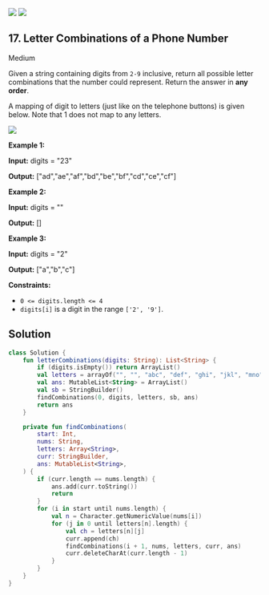 [![](https://img.shields.io/github/stars/LeetCode-Top-Interview-150/LeetCode-Top-Interview-150?label=Stars&style=flat-square)](https://github.com/LeetCode-Top-Interview-150/LeetCode-Top-Interview-150)
[![](https://img.shields.io/github/forks/LeetCode-Top-Interview-150/LeetCode-Top-Interview-150?label=Fork%20me%20on%20GitHub%20&style=flat-square)](https://github.com/LeetCode-Top-Interview-150/LeetCode-Top-Interview-150/fork)

## 17\. Letter Combinations of a Phone Number

Medium

Given a string containing digits from `2-9` inclusive, return all possible letter combinations that the number could represent. Return the answer in **any order**.

A mapping of digit to letters (just like on the telephone buttons) is given below. Note that 1 does not map to any letters.

![](https://upload.wikimedia.org/wikipedia/commons/thumb/7/73/Telephone-keypad2.svg/200px-Telephone-keypad2.svg.png)

**Example 1:**

**Input:** digits = "23"

**Output:** ["ad","ae","af","bd","be","bf","cd","ce","cf"]

**Example 2:**

**Input:** digits = ""

**Output:** []

**Example 3:**

**Input:** digits = "2"

**Output:** ["a","b","c"]

**Constraints:**

*   `0 <= digits.length <= 4`
*   `digits[i]` is a digit in the range `['2', '9']`.

## Solution

```kotlin
class Solution {
    fun letterCombinations(digits: String): List<String> {
        if (digits.isEmpty()) return ArrayList()
        val letters = arrayOf("", "", "abc", "def", "ghi", "jkl", "mno", "pqrs", "tuv", "wxyz")
        val ans: MutableList<String> = ArrayList()
        val sb = StringBuilder()
        findCombinations(0, digits, letters, sb, ans)
        return ans
    }

    private fun findCombinations(
        start: Int,
        nums: String,
        letters: Array<String>,
        curr: StringBuilder,
        ans: MutableList<String>,
    ) {
        if (curr.length == nums.length) {
            ans.add(curr.toString())
            return
        }
        for (i in start until nums.length) {
            val n = Character.getNumericValue(nums[i])
            for (j in 0 until letters[n].length) {
                val ch = letters[n][j]
                curr.append(ch)
                findCombinations(i + 1, nums, letters, curr, ans)
                curr.deleteCharAt(curr.length - 1)
            }
        }
    }
}
```
